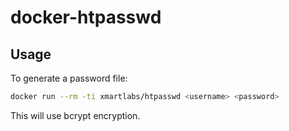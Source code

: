 # docker-htpasswd

## Usage

To generate a password file:

```zsh
docker run --rm -ti xmartlabs/htpasswd <username> <password>
```

This will use bcrypt encryption.
